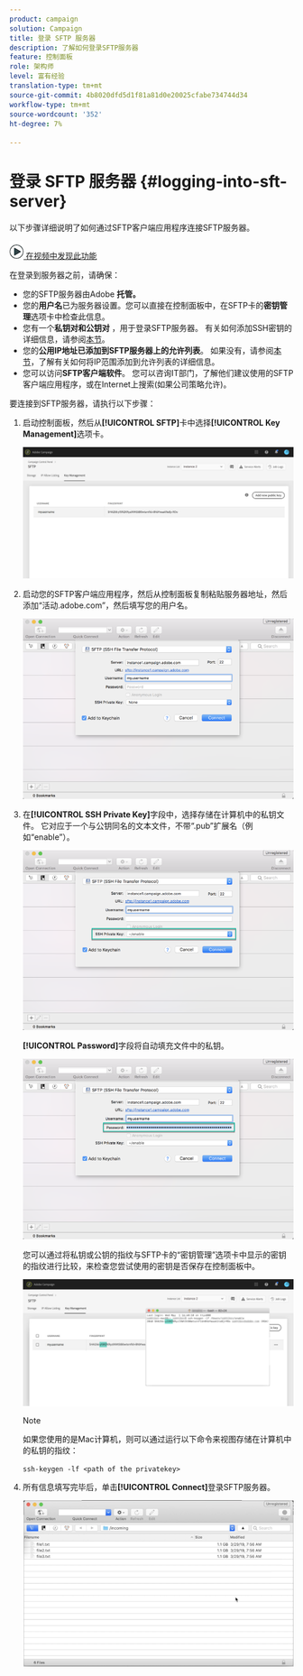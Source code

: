 ```yaml
---
product: campaign
solution: Campaign
title: 登录 SFTP 服务器
description: 了解如何登录SFTP服务器
feature: 控制面板
role: 架构师
level: 富有经验
translation-type: tm+mt
source-git-commit: 4b8020dfd5d1f81a81d0e20025cfabe734744d34
workflow-type: tm+mt
source-wordcount: '352'
ht-degree: 7%

---
```



# 登录 SFTP 服务器 {#logging-into-sft-server}

以下步骤详细说明了如何通过SFTP客户端应用程序连接SFTP服务器。

![](assets/do-not-localize/how-to-video.png)[ 在视频中发现此功能](https://video.tv.adobe.com/v/27263?quality=12)

在登录到服务器之前，请确保：

* 您的SFTP服务器由Adobe **托管。**
* 您的&#x200B;**用户名**&#x200B;已为服务器设置。您可以直接在控制面板中，在SFTP卡的&#x200B;**密钥管理**&#x200B;选项卡中检查此信息。
* 您有一个&#x200B;**私钥对和公钥对** ，用于登录SFTP服务器。 有关如何添加SSH密钥的详细信息，请参阅[本节](../../sftp/using/key-management.md)。
* 您的&#x200B;**公用IP地址已添加到SFTP服务器上的允许列表**。 如果没有，请参阅[本节](../../sftp/using/ip-range-allow-listing.md)，了解有关如何将IP范围添加到允许列表的详细信息。
* 您可以访问&#x200B;**SFTP客户端软件**。 您可以咨询IT部门，了解他们建议使用的SFTP客户端应用程序，或在Internet上搜索(如果公司策略允许)。

要连接到SFTP服务器，请执行以下步骤：

1. 启动控制面板，然后从&#x200B;**[!UICONTROL SFTP]**&#x200B;卡中选择&#x200B;**[!UICONTROL Key Management]**&#x200B;选项卡。

   ![](assets/sftp_card.png)

1. 启动您的SFTP客户端应用程序，然后从控制面板复制粘贴服务器地址，然后添加“活动.adobe.com”，然后填写您的用户名。

   ![](assets/do-not-localize/connect1.png)

1. 在&#x200B;**[!UICONTROL SSH Private Key]**&#x200B;字段中，选择存储在计算机中的私钥文件。 它对应于一个与公钥同名的文本文件，不带“.pub”扩展名（例如“enable”）。

   ![](assets/do-not-localize/connect2.png)

   **[!UICONTROL Password]**&#x200B;字段将自动填充文件中的私钥。

   ![](assets/do-not-localize/connect3.png)

   您可以通过将私钥或公钥的指纹与SFTP卡的“密钥管理”选项卡中显示的密钥的指纹进行比较，来检查您尝试使用的密钥是否保存在控制面板中。

   ![](assets/fingerprint_compare.png)

   >[!NOTE]
   >
   >如果您使用的是Mac计算机，则可以通过运行以下命令来视图存储在计算机中的私钥的指纹：
   >
   >`ssh-keygen -lf <path of the privatekey>`

1. 所有信息填写完毕后，单击&#x200B;**[!UICONTROL Connect]**&#x200B;登录SFTP服务器。

   ![](assets/do-not-localize/sftpconnected.png)
